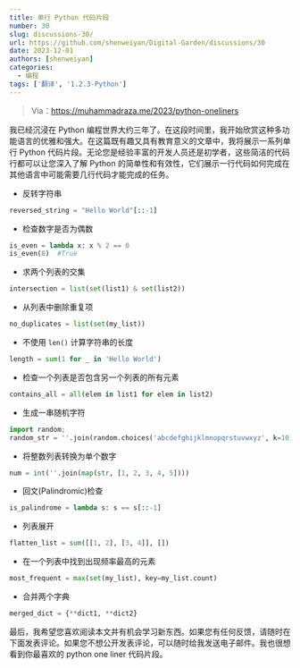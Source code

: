 ```yaml
---
title: 单行 Python 代码片段
number: 30
slug: discussions-30/
url: https://github.com/shenweiyan/Digital-Garden/discussions/30
date: 2023-12-01
authors: [shenweiyan]
categories: 
  - 编程
tags: ['翻译', '1.2.3-Python']
---
```


> Via：https://muhammadraza.me/2023/python-oneliners

我已经沉浸在 Python 编程世界大约三年了。在这段时间里，我开始欣赏这种多功能语言的优雅和强大。在这篇既有趣又具有教育意义的文章中，我将展示一系列单行 Python 代码片段。无论您是经验丰富的开发人员还是初学者，这些简洁的代码行都可以让您深入了解 Python 的简单性和有效性，它们展示一行代码如何完成在其他语言中可能需要几行代码才能完成的任务。

<!-- more -->

- 反转字符串
```python
reversed_string = "Hello World"[::-1]
```

- 检查数字是否为偶数
```python
is_even = lambda x: x % 2 == 0
is_even(8)  #True
```

- 求两个列表的交集
```python
intersection = list(set(list1) & set(list2))
```

- 从列表中删除重复项
```python
no_duplicates = list(set(my_list))
```

- 不使用 `len()` 计算字符串的长度
```python
length = sum(1 for _ in 'Hello World')
```

- 检查一个列表是否包含另一个列表的所有元素
```python
contains_all = all(elem in list1 for elem in list2)
```

- 生成一串随机字符
```python
import random; 
random_str = ''.join(random.choices('abcdefghijklmnopqrstuvwxyz', k=10))
```

- 将整数列表转换为单个数字
```python
num = int(''.join(map(str, [1, 2, 3, 4, 5])))
```

- 回文(Palindromic)检查
```python
is_palindrome = lambda s: s == s[::-1]
```

- 列表展开
```python
flatten_list = sum([[1, 2], [3, 4]], [])
```

- 在一个列表中找到出现频率最高的元素
```python
most_frequent = max(set(my_list), key=my_list.count)
```

- 合并两个字典
```python
merged_dict = {**dict1, **dict2}
```

最后，我希望您喜欢阅读本文并有机会学习新东西。如果您有任何反馈，请随时在下面发表评论。如果您不想公开发表评论，可以随时给我发送电子邮件。我也很想看到你最喜欢的 python one liner 代码片段。

<script src="https://giscus.app/client.js"
	data-repo="shenweiyan/Digital-Garden"
	data-repo-id="R_kgDOKgxWlg"
	data-mapping="number"
	data-term="30"
	data-reactions-enabled="1"
	data-emit-metadata="0"
	data-input-position="bottom"
	data-theme="light"
	data-lang="zh-CN"
	crossorigin="anonymous"
	async>
</script>
